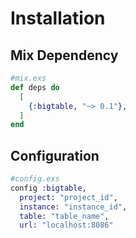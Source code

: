 # Installation

## Mix Dependency

```elixir
#mix.exs
def deps do
  [
    {:bigtable, "~> 0.1"},
  ]
end
```

## Configuration

```elixir
#config.exs
config :bigtable,
  project: "project_id",
  instance: "instance_id",
  table: "table_name",
  url: "localhost:8086"

```
